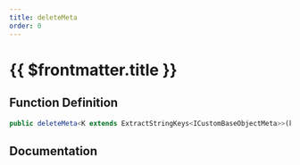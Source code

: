 ```yaml
---
title: deleteMeta
order: 0
---
```


# {{ $frontmatter.title }}

## Function Definition

```ts
public deleteMeta<K extends ExtractStringKeys<ICustomBaseObjectMeta>>(key: K): void;
```

## Documentation

<!--@include: ./parts/deleteMeta.md-->
